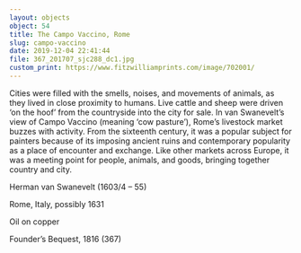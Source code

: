 ```yaml
---
layout: objects
object: 54
title: The Campo Vaccino, Rome
slug: campo-vaccino
date: 2019-12-04 22:41:44
file: 367_201707_sjc288_dc1.jpg
custom_print: https://www.fitzwilliamprints.com/image/702001/
---
```


Cities were filled with the smells, noises, and movements of animals, as they lived in close proximity to humans. Live cattle and sheep were driven ‘on the hoof’ from the countryside into the city for sale. In van Swanevelt’s view  of Campo Vaccino (meaning ‘cow pasture’),  Rome’s livestock market buzzes with activity. From the sixteenth century, it was a popular subject for painters because of its imposing ancient ruins and contemporary popularity as a place of encounter and exchange. Like  other markets across Europe, it was a meeting  point for people, animals, and goods, bringing together country and city.

Herman van Swanevelt (1603/4 – 55)  

Rome, Italy, possibly 1631

Oil on copper  

Founder’s Bequest, 1816 (367)
